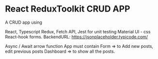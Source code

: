 # React ReduxToolkit CRUD APP

A CRUD app using

React,
Typescript
Redux,
Fetch API,
Jest for unit testing
Material UI - css
React-hook forms.
BackendURL: https://jsonplaceholder.typicode.com/

Async / Await
arrow function
App must contain
Form => to Add new posts, edit previous posts
Dashboard => to show all the posts.
